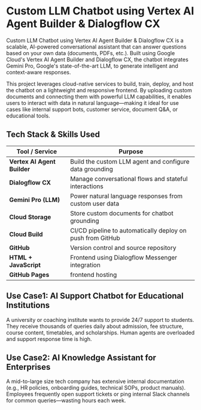 
# Custom LLM Chatbot using Vertex AI Agent Builder & Dialogflow CX

Custom LLM Chatbot using Vertex AI Agent Builder & Dialogflow CX is a scalable, AI-powered conversational assistant that can answer questions based on your own data (documents, PDFs, etc.). Built using Google Cloud's Vertex AI Agent Builder and Dialogflow CX, the chatbot integrates Gemini Pro, Google's state-of-the-art LLM, to generate intelligent and context-aware responses.

This project leverages cloud-native services to build, train, deploy, and host the chatbot on a lightweight and responsive frontend. By uploading custom documents and connecting them with powerful LLM capabilities, it enables users to interact with data in natural language—making it ideal for use cases like internal support bots, customer service, document Q&A, or educational tools.


##  Tech Stack & Skills Used
| Tool / Service                  | Purpose                                                    |
| ------------------------------- | ---------------------------------------------------------- |
| **Vertex AI Agent Builder**     | Build the custom LLM agent and configure data grounding    |
| **Dialogflow CX**               | Manage conversational flows and stateful interactions      |
| **Gemini Pro (LLM)**            | Power natural language responses from custom user data     |
| **Cloud Storage**               | Store custom documents for chatbot grounding               |
| **Cloud Build**                 | CI/CD pipeline to automatically deploy on push from GitHub |
| **GitHub**                      | Version control and source repository                      |
| **HTML + JavaScript**           | Frontend using Dialogflow Messenger integration            |
|**GitHub Pages** | frontend hosting                                  |

## Use Case1: AI Support Chatbot for Educational Institutions

A university or coaching institute wants to provide 24/7 support to students. They receive thousands of queries daily about admission, fee structure, course content, timetables, and scholarships. Human agents are overloaded and support response time is high.
## Use Case2: AI Knowledge Assistant for Enterprises
A mid-to-large size tech company has extensive internal documentation (e.g., HR policies, onboarding guides, technical SOPs, product manuals). Employees frequently open support tickets or ping internal Slack channels for common queries—wasting hours each week.